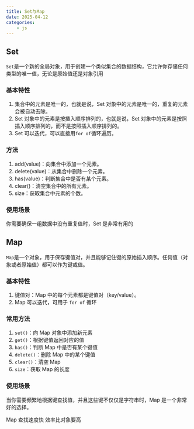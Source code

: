 ```yaml
---
title: Set与Map
date: 2025-04-12
categories:
    - js
---
```


## Set

`Set`是一个新的全局对象，用于创建一个类似集合的数据结构，它允许你存储任何类型的唯一值，无论是原始值还是对象引用

### 基本特性

1. 集合中的元素是唯一的，也就是说，Set 对象中的元素是唯一的，重复的元素会被自动去除。
2. Set 对象中的元素是按插入顺序排列的，也就是说，Set 对象中的元素是按照插入顺序排列的，而不是按照插入顺序排列的。
3. Set 可以迭代，可以直接用`for of`循环遍历。

### 方法

1. add(value)：向集合中添加一个元素。
2. delete(value)：从集合中删除一个元素。
3. has(value)：判断集合中是否有某个元素。
4. clear()：清空集合中的所有元素。
5. size：获取集合中元素的个数。

### 使用场景

你需要确保一组数据中没有重复值时，Set 是非常有用的

## Map

`Map`是一个对象，用于保存键值对，并且能够记住键的原始插入顺序。任何值（对象或者原始值）都可以作为键或值。

### 基本特性

1. 键值对：Map 中的每个元素都是键值对（key/value）。
2. Map 可以迭代，可用于 `for of` 循环

### 常用方法

1. `set()`：向 Map 对象中添加新元素
2. `get()`：根据键值返回对应的值
3. `has()`：判断 Map 中是否有某个键值
4. `delete()`：删除 Map 中的某个键值
5. `clear()`：清空 Map
6. `size`：获取 Map 的长度

### 使用场景

当你需要频繁地根据键查找值，并且这些键不仅仅是字符串时，Map 是一个非常好的选择。

Map 查找速度快 效率比对象要高
